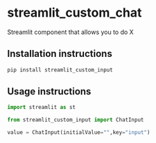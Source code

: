 # streamlit_custom_chat

Streamlit component that allows you to do X

## Installation instructions

```sh
pip install streamlit_custom_input
```

## Usage instructions

```python
import streamlit as st

from streamlit_custom_input import ChatInput

value = ChatInput(initialValue="",key="input")
```